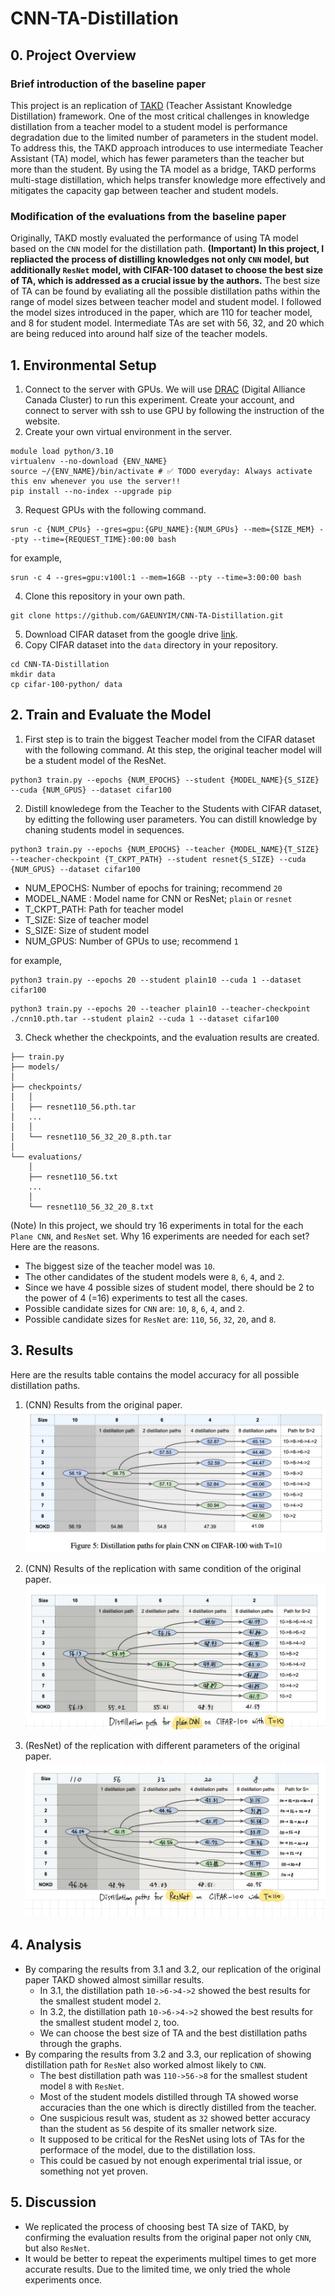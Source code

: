 # CNN-TA-Distillation


## 0. Project Overview
### Brief introduction of the baseline paper
This project is an replication of [TAKD](https://arxiv.org/pdf/1902.03393) (Teacher Assistant Knowledge Distillation) framework. One of the most critical challenges in knowledge distillation from a teacher model to a student model is performance degradation due to the limited number of parameters in the student model. To address this, the TAKD approach introduces to use intermediate Teacher Assistant (TA) model, which has fewer parameters than the teacher but more than the student. By using the TA model as a bridge, TAKD performs multi-stage distillation, which helps transfer knowledge more effectively and mitigates the capacity gap between teacher and student models.

### Modification of the evaluations from the baseline paper
Originally, TAKD mostly evaluated the performance of using TA model based on the `CNN` model for the distillation path. **(Important) In this project, I repliacted the process of distilling knowledges not only `CNN` model, but additionally `ResNet` model, with CIFAR-100 dataset to choose the best size of TA, which is addressed as a crucial issue by the authors.** The best size of TA can be found by evaliating all the possible distillation paths within the range of model sizes between teacher model and student model. I followed the model sizes introduced in the paper, which are 110 for teacher model, and 8 for student model. Intermediate TAs are set with 56, 32, and 20 which are being reduced into around half size of the teacher models.

## 1. Environmental Setup
1. Connect to the server with GPUs.
We will use [DRAC](https://alliancecan.ca/en/search?keywords=ssh) (Digital Alliance Canada Cluster) to run this experiment. Create your account, and connect to server with ssh to use GPU by following the instruction of the website.
2. Create your own virtual environment in the server.
```
module load python/3.10
virtualenv --no-download {ENV_NAME}
source ~/{ENV_NAME}/bin/activate # ✅ TODO everyday: Always activate this env whenever you use the server!!
pip install --no-index --upgrade pip
```
3. Request GPUs with the following command.
```
srun -c {NUM_CPUs} --gres=gpu:{GPU_NAME}:{NUM_GPUs} --mem={SIZE_MEM} --pty --time={REQUEST_TIME}:00:00 bash
```
for example,
```
srun -c 4 --gres=gpu:v100l:1 --mem=16GB --pty --time=3:00:00 bash
```
4. Clone this repository in your own path.
```
git clone https://github.com/GAEUNYIM/CNN-TA-Distillation.git
```
5. Download CIFAR dataset from the google drive [link](https://drive.google.com/drive/folders/1mUncKdoadQGLvQopjCbAc8byEWtvlx2t?usp=sharing).
6. Copy CIFAR dataset into the `data` directory in your repository.
```
cd CNN-TA-Distillation
mkdir data
cp cifar-100-python/ data
```

## 2. Train and Evaluate the Model
1. First step is to train the biggest Teacher model from the CIFAR dataset with the following command. At this step, the original teacher model will be a student model of the ResNet.
```
python3 train.py --epochs {NUM_EPOCHS} --student {MODEL_NAME}{S_SIZE} --cuda {NUM_GPUS} --dataset cifar100
```

2. Distill knowledege from the Teacher to the Students with CIFAR dataset, by editting the following user parameters. You can distill knowledge by chaning students model in sequences.
```
python3 train.py --epochs {NUM_EPOCHS} --teacher {MODEL_NAME}{T_SIZE} --teacher-checkpoint {T_CKPT_PATH} --student resnet{S_SIZE} --cuda {NUM_GPUS} --dataset cifar100
```
- NUM_EPOCHS: Number of epochs for training; recommend `20`
- MODEL_NAME : Model name for CNN or ResNet; `plain` or `resnet`
- T_CKPT_PATH: Path for teacher model
- T_SIZE: Size of teacher model
- S_SIZE: Size of student model
- NUM_GPUS: Number of GPUs to use; recommend `1` 

for example,
```
python3 train.py --epochs 20 --student plain10 --cuda 1 --dataset cifar100
```
```
python3 train.py --epochs 20 --teacher plain10 --teacher-checkpoint ./cnn10.pth.tar --student plain2 --cuda 1 --dataset cifar100
```
3. Check whether the checkpoints, and the evaluation results are created.
```
├── train.py
├── models/
│
├── checkpoints/
│   │
│   ├── resnet110_56.pth.tar
│   ...
│   │
│   └── resnet110_56_32_20_8.pth.tar
│
└── evaluations/
    │
    ├── resnet110_56.txt
    ...
    │
    └── resnet110_56_32_20_8.txt
```
(Note) In this project, we should try 16 experiments in total for the each `Plane CNN`, and `ResNet` set. Why 16 experiments are needed for each set? Here are the reasons.
- The biggest size of the teacher model was `10`.
- The other candidates of the student models were `8`, `6`, `4`, and `2`. 
- Since we have 4 possible sizes of student model, there should be 2 to the power of 4 (=16) experiments to test all the cases.
- Possible candidate sizes for `CNN` are: `10`, `8`, `6`, `4`, and `2`.
- Possible candidate sizes for `ResNet` are: `110`, `56`, `32`, `20`, and `8`.

## 3. Results 
Here are the results table contains the model accuracy for all possible distillation paths. 
1. (CNN) Results from the original paper.
![alt text](images/results_CNN_original_paper.png)

2. (CNN) Results of the replication with same condition of the original paper.
![alt text](images/results_CNN_replication.JPG)

3. (ResNet) of the replication with different parameters of the original paper.
![alt text](images/results_RESNET_replication.JPG)


## 4. Analysis
- By comparing the results from 3.1 and 3.2, our replication of the original paper TAKD showed almost simillar results.
    - In 3.1, the distillation path `10->6->4->2` showed the best results for the smallest student model `2`.
    - In 3.2, the distillation path `10->6->4->2` showed the best results for the smallest student model `2`, too.
    - We can choose the best size of TA and the best distillation paths through the graphs.
- By comparing the results from 3.2 and 3.3, our replication of showing distillation path for `ResNet` also worked almost likely to `CNN`.
    - The best distillation path was `110->56->8` for the smallest student model `8` with `ResNet`.
    - Most of the student models distilled through TA showed worse accuracies than the one which is directly distilled from the teacher.
    - One suspicious result was, student as `32` showed better accuracy than the student as `56` despite of its smaller network size.
    - It supposed to be critical for the ResNet using lots of TAs for the performace of the model, due to the distillation loss.
    - This could be casued by not enough experimental trial issue, or something not yet proven.

## 5. Discussion
- We replicated the process of choosing best TA size of TAKD, by confirming the evaluation results from the original paper not only `CNN`, but also `ResNet`. 
- It would be better to repeat the experiments multipel times to get more accurate results. Due to the limited time, we only tried the whole experiments once. 